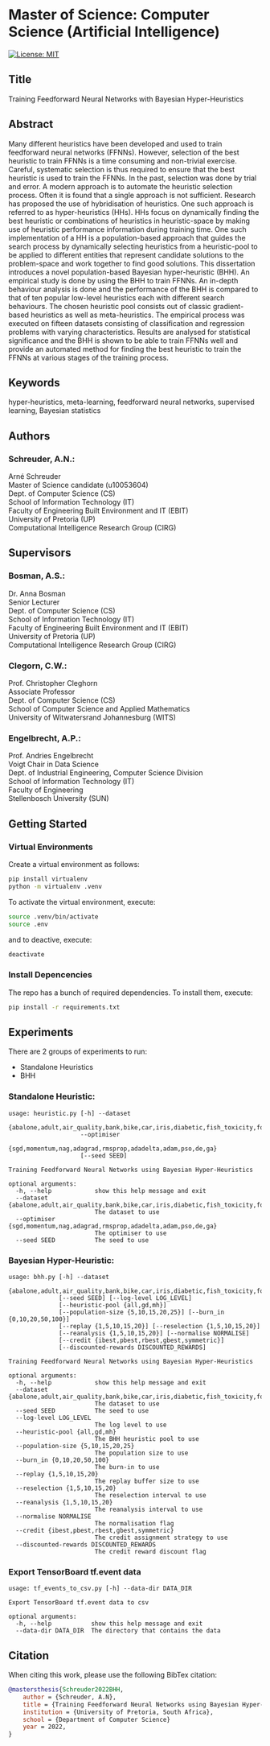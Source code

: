 # Master of Science: Computer Science (Artificial Intelligence)

[![License: MIT](https://img.shields.io/badge/License-MIT-yellow.svg)](https://opensource.org/licenses/MIT)

## Title

Training Feedforward Neural Networks with Bayesian Hyper-Heuristics

## Abstract

Many different heuristics have been developed and used to train feedforward neural networks (FFNNs). However, selection of the best heuristic to train FFNNs is a time consuming and non-trivial exercise. Careful, systematic selection is thus required to ensure that the best heuristic is used to train the FFNNs. In the past, selection was done by trial and error. A modern approach is to automate the heuristic selection process. Often it is found that a single approach is not sufficient. Research has proposed the use of hybridisation of heuristics. One such approach is referred to as hyper-heuristics (HHs). HHs focus on dynamically finding the best heuristic or combinations of heuristics in heuristic-space by making use of heuristic performance information during training time. One such implementation of a HH is a population-based approach that guides the search process by dynamically selecting heuristics from a heuristic-pool to be applied to different entities that represent candidate solutions to the problem-space and work together to find good solutions. This dissertation introduces a novel population-based Bayesian hyper-heuristic (BHH). An empirical study is done by using the BHH to train FFNNs. An in-depth behaviour analysis is done and the performance of the BHH is compared to that of ten popular low-level heuristics each with different search behaviours. The chosen heuristic pool consists out of classic gradient-based heuristics as well as meta-heuristics. The empirical process was executed on fifteen datasets consisting of classification and regression problems with varying characteristics. Results are analysed for statistical significance and the BHH is shown to be able to train FFNNs well and provide an automated method for finding the best heuristic to train the FFNNs at various stages of the training process.

## Keywords

hyper-heuristics, meta-learning, feedforward neural networks, supervised learning, Bayesian statistics

## Authors

### Schreuder, A.N.:

Arné Schreuder<br>
Master of Science candidate (u10053604)<br>
Dept. of Computer Science (CS)<br>
School of Information Technology (IT)<br>
Faculty of Engineering Built Environment and IT (EBIT)<br>
University of Pretoria (UP)<br>
Computational Intelligence Research Group (CIRG)<br>

## Supervisors

### Bosman, A.S.:

Dr. Anna Bosman<br>
Senior Lecturer<br>
Dept. of Computer Science (CS)<br>
School of Information Technology (IT)<br>
Faculty of Engineering Built Environment and IT (EBIT)<br>
University of Pretoria (UP)<br>
Computational Intelligence Research Group (CIRG)<br>

### Clegorn, C.W.:

Prof. Christopher Cleghorn<br>
Associate Professor<br>
Dept. of Computer Science (CS)<br>
School of Computer Science and Applied Mathematics<br>
University of Witwatersrand Johannesburg (WITS)<br>

### Engelbrecht, A.P.:

Prof. Andries Engelbrecht<br>
Voigt Chair in Data Science<br>
Dept. of Industrial Engineering, Computer Science Division<br>
School of Information Technology (IT)<br>
Faculty of Engineering<br>
Stellenbosch University (SUN)<br>

## Getting Started

### Virtual Environments

Create a virtual environment as follows:

```sh
pip install virtualenv
python -m virtualenv .venv
```

To activate the virtual environment, execute:

```sh
source .venv/bin/activate
source .env
```

and to deactive, execute:

```sh
deactivate
```

### Install Depencencies

The repo has a bunch of required dependencies. To install them, execute:

```sh
pip install -r requirements.txt
```

## Experiments

There are 2 groups of experiments to run:

- Standalone Heuristics
- BHH

### Standalone Heuristic:

```
usage: heuristic.py [-h] --dataset
                    {abalone,adult,air_quality,bank,bike,car,iris,diabetic,fish_toxicity,forest_fires,housing,mushroom,parkinsons,student_performance,wine_quality}
                    --optimiser
                    {sgd,momentum,nag,adagrad,rmsprop,adadelta,adam,pso,de,ga}
                    [--seed SEED]

Training Feedforward Neural Networks using Bayesian Hyper-Heuristics

optional arguments:
  -h, --help            show this help message and exit
  --dataset {abalone,adult,air_quality,bank,bike,car,iris,diabetic,fish_toxicity,forest_fires,housing,mushroom,parkinsons,student_performance,wine_quality}
                        The dataset to use
  --optimiser {sgd,momentum,nag,adagrad,rmsprop,adadelta,adam,pso,de,ga}
                        The optimiser to use
  --seed SEED           The seed to use

```

### Bayesian Hyper-Heuristic:

```
usage: bhh.py [-h] --dataset
              {abalone,adult,air_quality,bank,bike,car,iris,diabetic,fish_toxicity,forest_fires,housing,mushroom,parkinsons,student_performance,wine_quality}
              [--seed SEED] [--log-level LOG_LEVEL]
              [--heuristic-pool {all,gd,mh}]
              [--population-size {5,10,15,20,25}] [--burn_in {0,10,20,50,100}]
              [--replay {1,5,10,15,20}] [--reselection {1,5,10,15,20}]
              [--reanalysis {1,5,10,15,20}] [--normalise NORMALISE]
              [--credit {ibest,pbest,rbest,gbest,symmetric}]
              [--discounted-rewards DISCOUNTED_REWARDS]

Training Feedforward Neural Networks using Bayesian Hyper-Heuristics

optional arguments:
  -h, --help            show this help message and exit
  --dataset {abalone,adult,air_quality,bank,bike,car,iris,diabetic,fish_toxicity,forest_fires,housing,mushroom,parkinsons,student_performance,wine_quality}
                        The dataset to use
  --seed SEED           The seed to use
  --log-level LOG_LEVEL
                        The log level to use
  --heuristic-pool {all,gd,mh}
                        The BHH heuristic pool to use
  --population-size {5,10,15,20,25}
                        The population size to use
  --burn_in {0,10,20,50,100}
                        The burn-in to use
  --replay {1,5,10,15,20}
                        The replay buffer size to use
  --reselection {1,5,10,15,20}
                        The reselection interval to use
  --reanalysis {1,5,10,15,20}
                        The reanalysis interval to use
  --normalise NORMALISE
                        The normalisation flag
  --credit {ibest,pbest,rbest,gbest,symmetric}
                        The credit assignment strategy to use
  --discounted-rewards DISCOUNTED_REWARDS
                        The credit reward discount flag

```

### Export TensorBoard tf.event data

```
usage: tf_events_to_csv.py [-h] --data-dir DATA_DIR

Export TensorBoard tf.event data to csv

optional arguments:
  -h, --help           show this help message and exit
  --data-dir DATA_DIR  The directory that contains the data
```

## Citation

When citing this work, please use the following BibTex citation:

```bibtex
@mastersthesis{Schreuder2022BHH,
	author = {Schreuder, A.N},
	title = {Training Feedforward Neural Networks using Bayesian Hyper-Heuristics},
	institution = {University of Pretoria, South Africa},
	school = {Department of Computer Science}
	year = 2022,
}
```
